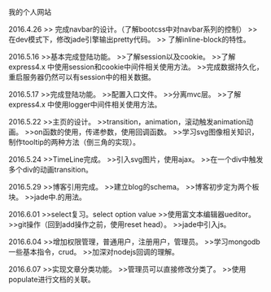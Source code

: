我的个人网站

2016.4.26
	>> 完成navbar的设计。（了解bootcss中对navbar系列的控制）
	>> 在dev模式下，修改jade引擎输出pretty代码。
	>> 了解inline-block的特性。
	
2016.5.16
	>>基本完成登陆功能。
	>>了解session以及cookie。
	>>了解express4.x 中使用session和cookie中间件相关使用方法。
	>>完成数据持久化，重启服务器仍然可以有session中的相关数据。

2016.5.17
	>>完成登陆功能。
	>>配置入口文件。
	>>分离mvc层。
	>>了解express4.x 中使用logger中间件相关使用方法。

2016.5.22
	>>主页的设计。
	>>transition，animation，滚动触发animation动画。
	>>on函数的使用，传递参数，使用回调函数。
	>>学习svg图像相关知识，制作tooltip的两种方法（倒三角的实现）。
	
2016.5.24
	>>TimeLine完成。
	>>引入svg图片，使用ajax。
	>>在一个div中触发多个div的动画transition。
	
2016.5.29
	>>博客引用完成。
	>>建立blog的schema。
	>>博客初步定为两个板块。
	>>jade中.的用法。
	
2016.6.01
	>>select复习。select option value
	>>使用富文本编辑器ueditor。
	>>git操作（回到add操作之前，使用reset head）。
	>>jade中引入js。

2016.6.04
	>>增加权限管理，普通用户，注册用户，管理员。
	>>学习mongodb一些基本指令，crud。
	>>加深对nodejs回调的理解。
	
2016.6.07
	>>实现文章分类功能。
	>>管理员可以直接修改分类了。
	>>使用populate进行文档的关联。
